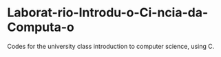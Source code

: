 # Laborat-rio-Introdu-o-Ci-ncia-da-Computa-o
Codes for the university class introduction to computer science, using C.
